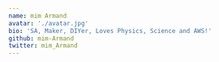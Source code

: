 ```yaml
---
name: mim Armand
avatar: './avatar.jpg'
bio: 'SA, Maker, DIYer, Loves Physics, Science and AWS!'
github: mim-Armand
twitter: mim_Armand
---
```

